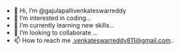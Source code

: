 - 👋 Hi, I’m @gajulapallivenkateswarreddy
- 👀 I’m interested in coding...
- 🌱 I’m currently learning new skills...
- 💞️ I’m looking to collaborate ...
- 📫 How to reach me .venkateswarreddy811@gmail.com..

<!---
gajulapallivenkateswarreddy/gajulapallivenkateswarreddy is a ✨ special ✨ repository because its `README.md` (this file) appears on your GitHub profile.
You can click the Preview link to take a look at your changes.
--->
